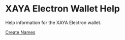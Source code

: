 # XAYA Electron Wallet Help
Help information for the XAYA Electron wallet.

[Create Names](Create_Names.md)


